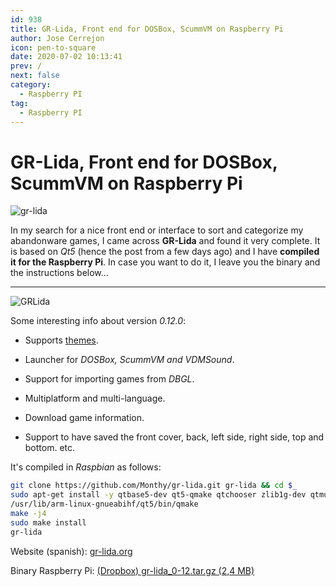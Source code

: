 ```yaml
---
id: 938
title: GR-Lida, Front end for DOSBox, ScummVM on Raspberry Pi
author: Jose Cerrejon
icon: pen-to-square
date: 2020-07-02 10:13:41
prev: /
next: false
category:
  - Raspberry PI
tag:
  - Raspberry PI
---
```


# GR-Lida, Front end for DOSBox, ScummVM on Raspberry Pi

![gr-lida](/images/2020/06/gr-lida.png)

In my search for a nice front end or interface to sort and categorize my abandonware games, I came across **GR-Lida** and found it very complete. It is based on *Qt5* (hence the post from a few days ago) and I have **compiled it for the Raspberry Pi**. In case you want to do it, I leave you the binary and the instructions below...

- - -
![GRLida](/images/2020/06/gr-lida-01.png "GRLida")

Some interesting info about version *0.12.0*:

* Supports [themes](http://www.gr-lida.org/styles/).

* Launcher for *DOSBox, ScummVM and VDMSound*.

* Support for importing games from *DBGL*.

* Multiplatform and multi-language.

* Download game information.

* Support to have saved the front cover, back, left side, right side, top and bottom. etc.

It's compiled in *Raspbian* as follows:

```bash
git clone https://github.com/Monthy/gr-lida.git gr-lida && cd $_
sudo apt-get install -y qtbase5-dev qt5-qmake qtchooser zlib1g-dev qtmultimedia5-dev libqt5multimediawidgets5 libqt5multimedia5-plugins libqt5multimedia5 qtscript5-dev
/usr/lib/arm-linux-gnueabihf/qt5/bin/qmake
make -j4
sudo make install
gr-lida
```

Website (spanish): [gr-lida.org](http://www.gr-lida.org/)

Binary Raspberry Pi: [(Dropbox) gr-lida_0-12.tar.gz (2,4 MB)](https://www.dropbox.com/s/i9oa9fjr7byavng/gr-lida_0-12.tar.gz?dl=0)